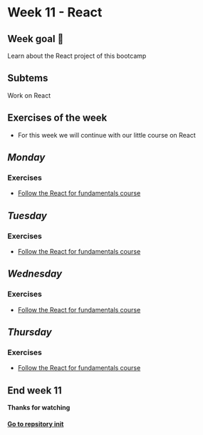 # Week 11 - React 
## Week goal 🏁
Learn about the React project of this bootcamp
## Subtems
Work on React 
## Exercises of the week
+ For this week we will continue with our little course on React
## _Monday_
### Exercises
+ [Follow the React for fundamentals course](https://edpuzzle.com/join/wufbera)
## _Tuesday_
### Exercises
+ [Follow the React for fundamentals course](https://edpuzzle.com/join/wufbera)
## _Wednesday_
### Exercises
+ [Follow the React for fundamentals course](https://edpuzzle.com/join/wufbera)
## _Thursday_
### Exercises
+ [Follow the React for fundamentals course](https://edpuzzle.com/join/wufbera)
## End week 11
**Thanks for watching**
#### [Go to repsitory init](https://github.com/Ben4010/CORE-CODE-REPOSITORIOS)

